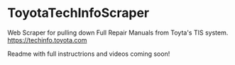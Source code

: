 # ToyotaTechInfoScraper
Web Scraper for pulling down Full Repair Manuals from Toyta's TIS system. https://techinfo.toyota.com

Readme with full instructrions and videos coming soon!
